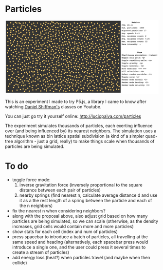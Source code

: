 
# Particles

![](screenshot.png)

This is an experiment I made to try P5.js, a library I came to know after watching [Daniel Shiffman's](http://shiffman.net/) classes on Youtube.

You can just go try it yourself online: http://luciopaiva.com/particles

The experiment simulates thousands of particles, each exerting influence over (and being influenced by) its nearest neighbors. The simulation uses a technique known as bin lattice spatial subdivision (a kind of a simpler quad-tree algorithm - just a grid, really) to make things scale when thousands of particles are being simulated.

# To do

- toggle force mode:
  1. inverse gravitation force (inversely proportional to the square distance between each pair of particles)
  2. nearby springs (find nearest n, calculate average distance d and use it as a the rest length of a spring between
     the particle and each of the n neighbors)
- fix the nearest n when considering neighbors?
- along with the proposal above, also adjust grid based on how many particles are being simulated, so we can scale
  (otherwise, as the density increases, grid cells would contain more and more particles)
- show stats for each cell (index and num of particles)
- press spacebar to introduce a batch of particles, all travelling at the same speed and heading
  (alternatively, each spacebar press would introduce a single one, and the user could press it several times to create
   a stream of particles)
- add energy loss (heat?) when particles travel (and maybe when then collide)
